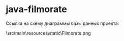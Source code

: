 # java-filmorate

Ссылка на схему диаграммы базы данных проекта:

\src\main\resources\static\Filmorate.png

